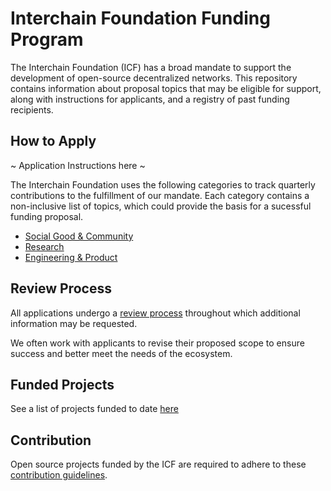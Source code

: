 # Interchain Foundation Funding Program
  
The Interchain Foundation (ICF) has a broad mandate to support 
the development of open-source decentralized networks. This 
repository contains information about proposal topics that may 
be eligible for support, along with instructions for applicants,
and a registry of past funding recipients.

## How to Apply


~ Application Instructions here ~


The Interchain Foundation uses the following categories to 
track quarterly contributions to the fulfillment of our mandate.
Each category contains a non-inclusive list of topics, which 
could provide the basis for a sucessful funding proposal.

- [Social Good & Community](./social_good_and_community.md)
- [Research](./research.md)
- [Engineering & Product](./engineering_and_product.md)

## Review Process

All applications undergo a [review process](./review_process.md) 
throughout which additional information may be requested.

We often work with applicants to revise their proposed scope to 
ensure success and better meet the needs of the ecosystem.

## Funded Projects

See a list of projects funded to date [here](projects/)

## Contribution

Open source projects funded by the ICF are required to adhere to 
these [contribution guidelines](./contribution_guidelines.md).
